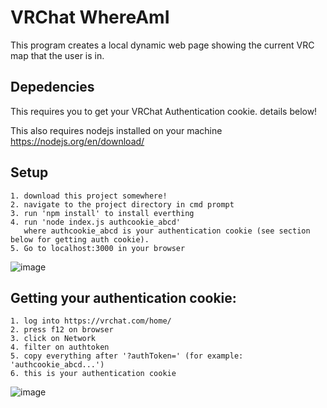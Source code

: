 # VRChat WhereAmI

This program creates a local dynamic web page showing the current VRC map that the user is in.

## Depedencies

This requires you to get your VRChat Authentication cookie. details below!

This also requires nodejs installed on your machine https://nodejs.org/en/download/

## Setup

```
1. download this project somewhere!
2. navigate to the project directory in cmd prompt
3. run 'npm install' to install everthing
4. run 'node index.js authcookie_abcd' 
   where authcookie_abcd is your authentication cookie (see section below for getting auth cookie). 
5. Go to localhost:3000 in your browser
```

![image](https://user-images.githubusercontent.com/105096300/214438408-cd3e8271-bec9-4612-b284-8a8c46a9f8e5.png)


## Getting your authentication cookie:

```
1. log into https://vrchat.com/home/
2. press f12 on browser 
3. click on Network
4. filter on authtoken
5. copy everything after '?authToken=' (for example: 'authcookie_abcd...')
6. this is your authentication cookie
```
![image](https://user-images.githubusercontent.com/105096300/214435978-ec1f1b81-62ae-4865-a337-97923a997edb.png)
